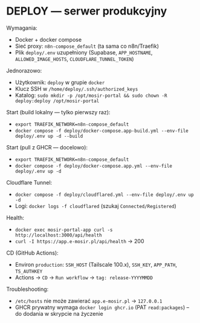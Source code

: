 # DEPLOY — serwer produkcyjny

Wymagania:
- Docker + docker compose
- Sieć proxy: `n8n-compose_default` (ta sama co n8n/Traefik)
- Plik `deploy/.env` uzupełniony (Supabase, `APP_HOSTNAME`, `ALLOWED_IMAGE_HOSTS`, `CLOUDFLARE_TUNNEL_TOKEN`)

Jednorazowo:
- Użytkownik: `deploy` w grupie `docker`
- Klucz SSH w `/home/deploy/.ssh/authorized_keys`
- Katalog: `sudo mkdir -p /opt/mosir-portal && sudo chown -R deploy:deploy /opt/mosir-portal`

Start (build lokalny — tylko pierwszy raz):
- `export TRAEFIK_NETWORK=n8n-compose_default`
- `docker compose -f deploy/docker-compose.app-build.yml --env-file deploy/.env up -d --build`

Start (pull z GHCR — docelowo):
- `export TRAEFIK_NETWORK=n8n-compose_default`
- `docker compose -f deploy/docker-compose.app.yml --env-file deploy/.env up -d`

Cloudflare Tunnel:
- `docker compose -f deploy/cloudflared.yml --env-file deploy/.env up -d`
- Logi: `docker logs -f cloudflared` (szukaj `Connected/Registered`)

Health:
- `docker exec mosir-portal-app curl -s http://localhost:3000/api/health`
- `curl -I https://app.e-mosir.pl/api/health` → 200

CD (GitHub Actions):
- Environ `production`: `SSH_HOST` (Tailscale 100.x), `SSH_KEY`, `APP_PATH`, `TS_AUTHKEY`
- Actions → `CD` → `Run workflow` → `tag: release-YYYYMMDD`

Troubleshooting:
- `/etc/hosts` nie może zawierać `app.e-mosir.pl` → `127.0.0.1`
- GHCR prywatny wymaga `docker login ghcr.io` (PAT `read:packages`) – do dodania w skrypcie na życzenie

